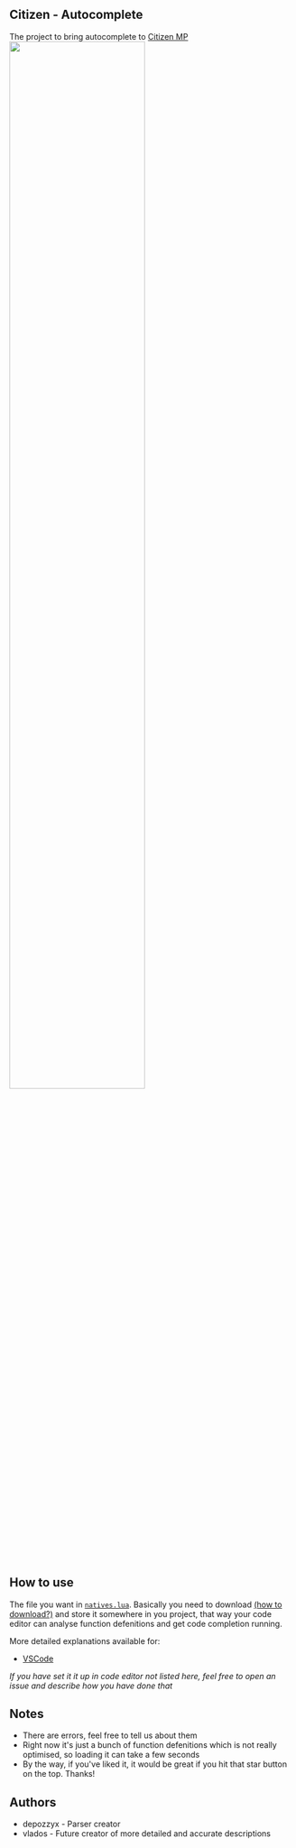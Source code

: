 ## Citizen - Autocomplete
The project to bring autocomplete to [Citizen MP](https://citizeniv.net/)
<img src="https://user-images.githubusercontent.com/61224790/128556684-cc558229-9dfe-410a-a85a-5d1278125e75.png" width="69%" height="69%">

## How to use

The file you want in [`natives.lua`](https://raw.githubusercontent.com/depozzyx/citizen-autocomplete/main/natives.lua). Basically you need to download [(how to download?)](https://github.com/depozzyx/citizen-autocomplete/blob/main/how-to-download.md) and store it somewhere in you project, that way your code editor can analyse function defenitions and get code completion running.

More detailed explanations available for:

-   [VSCode](https://github.com/depozzyx/citizen-autocomplete/blob/main/setup.vscode.md)

_If you have set it it up in code editor not listed here, feel free to open an issue and describe how you have done that_

## Notes
-   There are errors, feel free to tell us about them
-   Right now it's just a bunch of function defenitions which is not really optimised, so loading it can take a few seconds
-   By the way, if you've liked it, it would be great if you hit that star button on the top. Thanks!

## Authors

-   depozzyx - Parser creator
-   vlados - Future creator of more detailed and accurate descriptions
